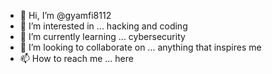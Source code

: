 - 👋 Hi, I’m @gyamfi8112
- 👀 I’m interested in ... hacking and coding
- 🌱 I’m currently learning ... cybersecurity
- 💞️ I’m looking to collaborate on ... anything that inspires me
- 📫 How to reach me ... here

<!---
gyamfi8112/gyamfi8112 is a ✨ special ✨ repository because its `README.md` (this file) appears on your GitHub profile.
You can click the Preview link to take a look at your changes.
--->
